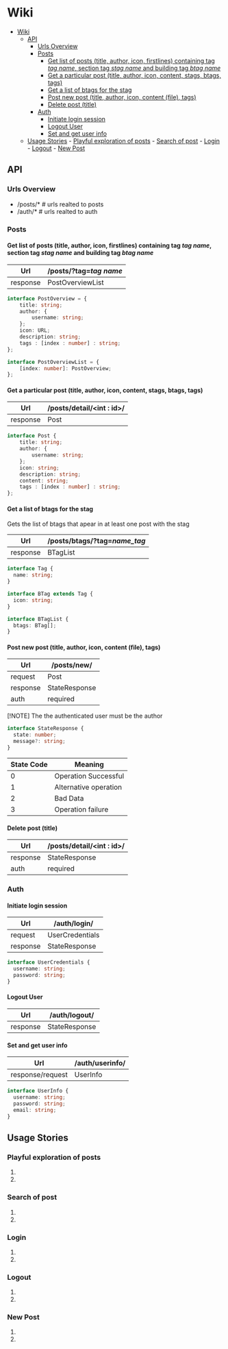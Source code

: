 # Wiki

<!--toc:start-->

- [Wiki](#wiki)
  - [API](#api)
    - [Urls Overview](#urls-overview)
    - [Posts](#posts)
      - [Get list of posts (title, author, icon, firstlines) containing tag _tag name_, section tag _stag name_ and building tag _btag name_](#get-list-of-posts-title-author-icon-firstlines-containing-tag-tag-name-section-tag-stag-name-and-building-tag-btag-name)
      - [Get a particular post (title, author, icon, content, stags, btags, tags)](#get-a-particular-post-title-author-icon-content-stags-btags-tags)
      - [Get a list of btags for the stag](#get-a-list-of-btags-for-the-stag)
      - [Post new post (title, author, icon, content (file), tags)](#post-new-post-title-author-icon-content-file-tags)
      - [Delete post (title)](#delete-post-title)
    - [Auth](#auth)
      - [Initiate login session](#initiate-login-session)
      - [Logout User](#logout-user)
      - [Set and get user info](#set-and-get-user-info)
  - [Usage Stories](#usage-stories) - [Playful exploration of posts](#playful-exploration-of-posts) - [Search of post](#search-of-post) - [Login](#login) - [Logout](#logout) - [New Post](#new-post)
  <!--toc:end-->

## API

### Urls Overview

- /posts/\* # urls realted to posts
- /auth/\* # urls realted to auth

### Posts

#### Get list of posts (title, author, icon, firstlines) containing tag _tag name_, section tag _stag name_ and building tag _btag name_

| Url      | /posts/?tag=_tag name_ |
| -------- | ---------------------- |
| response | PostOverviewList       |

```ts
interface PostOverview = {
    title: string;
    author: {
        username: string;
    };
    icon: URL;
    description: string;
    tags : [index : number] : string;
};

interface PostOverviewList = {
    [index: number]: PostOverview;
};
```

#### Get a particular post (title, author, icon, content, stags, btags, tags)

| Url      | /posts/detail/\<int : id\>/ |
| -------- | --------------------------- |
| response | Post                        |

```ts
interface Post {
    title: string;
    author: {
        username: string;
    };
    icon: string;
    description: string;
    content: string;
    tags : [index : number] : string;
};
```

#### Get a list of btags for the stag

Gets the list of btags that apear in at least one post with the stag

| Url      | /posts/btags/?tag=_name_tag_ |
| -------- | ---------------------------- |
| response | BTagList                     |

```ts
interface Tag {
  name: string;
}

interface BTag extends Tag {
  icon: string;
}

interface BTagList {
  btags: BTag[];
}
```

#### Post new post (title, author, icon, content (file), tags)

| Url      | /posts/new/   |
| -------- | ------------- |
| request  | Post          |
| response | StateResponse |
| auth     | required      |

[!NOTE] The the authenticated user must be the author

```ts
interface StateResponse {
  state: number;
  message?: string;
}
```

| State Code | Meaning               |
| ---------- | --------------------- |
| 0          | Operation Successful  |
| 1          | Alternative operation |
| 2          | Bad Data              |
| 3          | Operation failure     |

#### Delete post (title)

| Url      | /posts/detail/\<int : id\>/ |
| -------- | --------------------------- |
| response | StateResponse               |
| auth     | required                    |

### Auth

#### Initiate login session

| Url      | /auth/login/    |
| -------- | --------------- |
| request  | UserCredentials |
| response | StateResponse   |

```ts
interface UserCredentials {
  username: string;
  password: string;
}
```

#### Logout User

| Url      | /auth/logout/ |
| -------- | ------------- |
| response | StateResponse |

#### Set and get user info

| Url              | /auth/userinfo/ |
| ---------------- | --------------- |
| response/request | UserInfo        |

```ts
interface UserInfo {
  username: string;
  password: string;
  email: string;
}
```

## Usage Stories

### Playful exploration of posts

1.
2.

### Search of post

1.
2.

### Login

1.
2.

### Logout

1.
2.

### New Post

1.
2.
